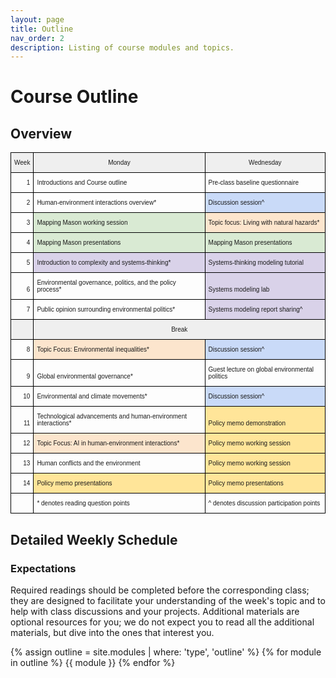 ```yaml
---
layout: page
title: Outline
nav_order: 2
description: Listing of course modules and topics.
---
```


# Course Outline

## Overview
<style type="text/css">
.tg  {border-collapse:collapse;border-spacing:0;}
.tg td{border-color:black;border-style:solid;border-width:1px;font-family:Arial, sans-serif;font-size:14px;
  overflow:hidden;padding:10px 5px;word-break:normal;}
.tg th{border-color:black;border-style:solid;border-width:1px;font-family:Arial, sans-serif;font-size:14px;
  font-weight:normal;overflow:hidden;padding:10px 5px;word-break:normal;}
.tg .tg-2h00{background-color:#C9DAF8;border-color:#000000;font-size:10px;text-align:left;vertical-align:bottom}
.tg .tg-j3q6{background-color:#D9D2E9;border-color:#000000;font-size:10px;text-align:left;vertical-align:bottom}
.tg .tg-qmnp{background-color:#D9EAD3;border-color:#000000;font-size:10px;text-align:left;vertical-align:bottom}
.tg .tg-4qbc{border-color:#000000;font-size:10px;text-align:left;vertical-align:bottom}
.tg .tg-5z7k{background-color:#EFEFEF;border-color:#000000;font-size:10px;text-align:center;vertical-align:bottom}
.tg .tg-o1wh{border-color:#000000;font-size:10px;text-align:right;vertical-align:bottom}
.tg .tg-pyrd{background-color:#FCE5CD;border-color:#000000;font-size:10px;text-align:left;vertical-align:bottom}
.tg .tg-3p1q{background-color:#EFEFEF;border-color:#000000;font-size:10px;text-align:left;vertical-align:bottom}
.tg .tg-jj97{background-color:#FFE599;border-color:#000000;font-size:10px;text-align:left;vertical-align:bottom}
</style>
<table class="tg">
<thead>
  <tr>
    <th class="tg-5z7k"><span style="background-color:#EFEFEF">Week</span></th>
    <th class="tg-5z7k"><span style="background-color:#EFEFEF">Monday</span></th>
    <th class="tg-5z7k"><span style="background-color:#EFEFEF">Wednesday</span></th>
  </tr>
</thead>
<tbody>
  <tr>
    <td class="tg-o1wh">1</td>
    <td class="tg-4qbc">Introductions and Course outline</td>
    <td class="tg-4qbc">Pre-class baseline questionnaire</td>
  </tr>
  <tr>
    <td class="tg-o1wh">2</td>
    <td class="tg-4qbc">Human-environment interactions overview*</td>
    <td class="tg-2h00"><span style="background-color:#C9DAF8">Discussion session^</span></td>
  </tr>
  <tr>
    <td class="tg-o1wh">3</td>
    <td class="tg-qmnp"><span style="background-color:#D9EAD3">Mapping Mason working session</span></td>
    <td class="tg-pyrd"><span style="background-color:#FCE5CD">Topic focus: Living with natural hazards*</span></td>
  </tr>
  <tr>
    <td class="tg-o1wh">4</td>
    <td class="tg-qmnp"><span style="background-color:#D9EAD3">Mapping Mason presentations</span></td>
    <td class="tg-qmnp"><span style="background-color:#D9EAD3">Mapping Mason presentations</span></td>
  </tr>
  <tr>
    <td class="tg-o1wh">5</td>
    <td class="tg-j3q6"><span style="background-color:#D9D2E9">Introduction to complexity and systems-thinking*</span></td>
    <td class="tg-j3q6"><span style="background-color:#D9D2E9">Systems-thinking modeling tutorial</span></td>
  </tr>
  <tr>
    <td class="tg-o1wh">6</td>
    <td class="tg-4qbc">Environmental governance, politics, and the policy process*</td>
    <td class="tg-j3q6"><span style="background-color:#D9D2E9">Systems modeling lab</span></td>
  </tr>
  <tr>
    <td class="tg-o1wh">7</td>
    <td class="tg-4qbc">Public opinion surrounding environmental politics*</td>
    <td class="tg-j3q6"><span style="background-color:#D9D2E9">Systems modeling report sharing^</span></td>
  </tr>
  <tr>
    <td class="tg-3p1q"></td>
    <td class="tg-5z7k" colspan="2"><span style="background-color:#EFEFEF">Break</span></td>
  </tr>
  <tr>
    <td class="tg-o1wh">8</td>
    <td class="tg-pyrd"><span style="background-color:#FCE5CD">Topic Focus: Environmental inequalities*</span></td>
    <td class="tg-2h00"><span style="background-color:#C9DAF8">Discussion session^</span></td>
  </tr>
  <tr>
    <td class="tg-o1wh">9</td>
    <td class="tg-4qbc">Global environmental governance*</td>
    <td class="tg-4qbc">Guest lecture on global environmental politics</td>
  </tr>
  <tr>
    <td class="tg-o1wh">10</td>
    <td class="tg-4qbc">Environmental and climate movements*</td>
    <td class="tg-2h00"><span style="background-color:#C9DAF8">Discussion session^</span></td>
  </tr>
  <tr>
    <td class="tg-o1wh">11</td>
    <td class="tg-4qbc">Technological advancements and human-environment interactions*</td>
    <td class="tg-jj97"><span style="background-color:#FFE599">Policy memo demonstration</span></td>
  </tr>
  <tr>
    <td class="tg-o1wh">12</td>
    <td class="tg-pyrd"><span style="background-color:#FCE5CD">Topic Focus: AI in human-environment interactions*</span></td>
    <td class="tg-jj97"><span style="background-color:#FFE599">Policy memo working session</span></td>
  </tr>
  <tr>
    <td class="tg-o1wh">13</td>
    <td class="tg-4qbc">Human conflicts and the environment</td>
    <td class="tg-jj97"><span style="background-color:#FFE599">Policy memo working session</span></td>
  </tr>
  <tr>
    <td class="tg-o1wh">14</td>
    <td class="tg-jj97"><span style="background-color:#FFE599">Policy memo presentations</span></td>
    <td class="tg-jj97"><span style="background-color:#FFE599">Policy memo presentations</span></td>
  </tr>
  <tr>
    <td class="tg-4qbc"></td>
    <td class="tg-4qbc">* denotes reading question points</td>
    <td class="tg-4qbc">^ denotes discussion participation points</td>
  </tr>
</tbody>
</table>

## Detailed Weekly Schedule

### Expectations
Required readings should be completed before the corresponding class; they are designed to facilitate your understanding of the week's topic and to help with class discussions and your projects. Additional materials are optional resources for you; we do not expect you to read all the additional materials, but dive into the ones that interest you.

{% assign outline = site.modules | where: 'type', 'outline' %}
{% for module in outline %}
{{ module }}
{% endfor %}
